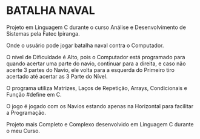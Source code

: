 # BATALHA NAVAL 
Projeto em Linguagem C durante o curso Análise e Desenvolvimento de Sistemas pela Fatec Ipiranga.

Onde o usuário pode jogar batalha naval contra o Computador.

O nível de Dificuldade é Alto, pois o Computador está programado para quando acertar uma parte do navio, continuar para a direita, e caso não acerte 3 partes do Navio, ele volta para a esquerda do Primeiro tiro acertado até acertar as 3 Parte do Nível.

O programa utiliza Matrizes, Laços de Repetição, Arrays, Condicionais e Função #define em C.

O jogo é jogado com os Navios estando apenas na Horizontal para facilitar a Programação.

Projeto mais Completo e Complexo desenvolvido em Linguagem C durante o meu Curso.